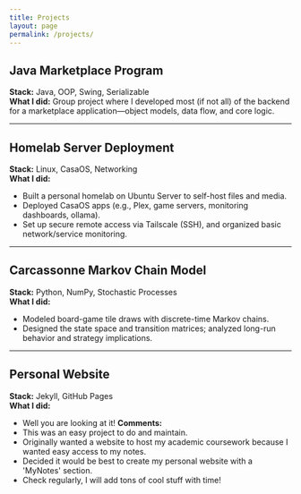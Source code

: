 ```yaml
---
title: Projects
layout: page
permalink: /projects/
---
```


## Java Marketplace Program
**Stack:** Java, OOP, Swing, Serializable  
**What I did:** Group project where I developed most (if not all) of the backend for a marketplace application—object models, data flow, and core logic.

---

## Homelab Server Deployment
**Stack:** Linux, CasaOS, Networking  
**What I did:**
- Built a personal homelab on Ubuntu Server to self-host files and media.
- Deployed CasaOS apps (e.g., Plex, game servers, monitoring dashboards, ollama).
- Set up secure remote access via Tailscale (SSH), and organized basic network/service monitoring.

---

## Carcassonne Markov Chain Model
**Stack:** Python, NumPy, Stochastic Processes  
**What I did:**
- Modeled board-game tile draws with discrete-time Markov chains.
- Designed the state space and transition matrices; analyzed long-run behavior and strategy implications.

---

## Personal Website
**Stack:** Jekyll, GitHub Pages  
**What I did:**
- Well you are looking at it!
**Comments:**
- This was an easy project to do and maintain.
- Originally wanted a website to host my academic coursework because I wanted easy access to my notes.
- Decided it would be best to create my personal website with a 'MyNotes' section.
- Check regularly, I will add tons of cool stuff with time!
